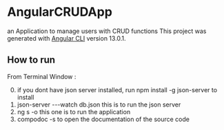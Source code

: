 # AngularCRUDApp
an Application to manage users with CRUD functions 
This project was generated with [Angular CLI](https://github.com/angular/angular-cli) version 13.0.1.

## How to run
From Terminal Window :

0. if you dont have json server installed, run npm install -g json-server to install
1. json-server ---watch db.json      this is to run the json server
2. ng s -o                           this one is to run the application
3. compodoc -s                       to open the documentation of the source code




